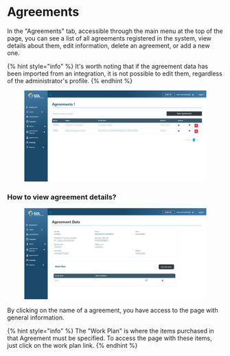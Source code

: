 # Agreements

In the "Agreements" tab, accessible through the main menu at the top of the page, you can see a list of all agreements registered in the system, view details about them, edit information, delete an agreement, or add a new one.

{% hint style="info" %}
It's worth noting that if the agreement data has been imported from an integration, it is not possible to edit them, regardless of the administrator's profile.
{% endhint %}

<figure><img src="../../../.gitbook/assets/agree-list.png" alt=""><figcaption></figcaption></figure>

### How to view agreement details?

<figure><img src="../../../.gitbook/assets/agree-data.png" alt=""><figcaption></figcaption></figure>

By clicking on the name of a agreement, you have access to the page with general information.

{% hint style="info" %}
The "Work Plan" is where the items purchased in that Agreement must be specified. To access the page with these items, just click on the work plan link.
{% endhint %}
